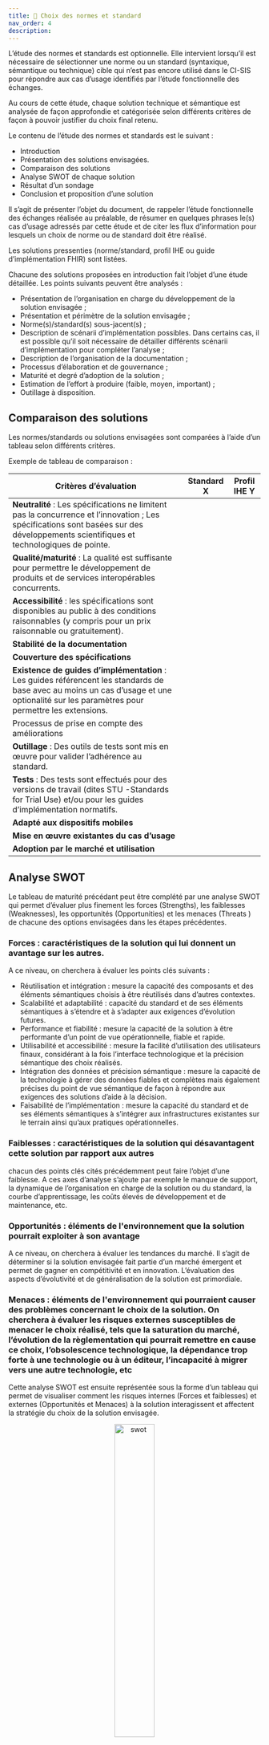 ```yaml
---
title: 🔁 Choix des normes et standard
nav_order: 4
description:
---
```


<!-- Commentaire IGi - Il n’existe pas de document du CI_SIS décrivant la méthode à appliquer pour conduire l’étude de choix des normes/standards. Proposition d’un début de construction de ce type de document. A revoir sans doute par la suite. -->

L’étude des normes et standards est optionnelle. Elle intervient lorsqu’il est nécessaire de sélectionner une norme ou un standard (syntaxique, sémantique ou technique) cible qui n’est pas encore utilisé dans le CI-SIS pour répondre aux cas d’usage identifiés par l’étude fonctionnelle des échanges.

Au cours de cette étude, chaque solution technique et sémantique est analysée de façon approfondie et catégorisée selon différents critères de façon à pouvoir justifier du choix final retenu.

Le contenu de l’étude des normes et standards est le suivant :

<div class="wysiwyg">
    <ul>
        <li>Introduction</li>
        <li>Présentation des solutions envisagées. </li>
        <li>Comparaison des solutions</li>
        <li>Analyse SWOT de chaque solution</li>
        <li>Résultat d’un sondage</li>
        <li>Conclusion et proposition d’une solution</li>
    </ul>
</div>

Il s’agit de présenter l’objet du document, de rappeler l’étude fonctionnelle des échanges réalisée au préalable, de résumer en quelques phrases le(s) cas d’usage adressés par cette étude et de citer les flux d’information pour lesquels un choix de norme ou de standard doit être réalisé.

Les solutions pressenties (norme/standard, profil IHE ou guide d’implémentation FHIR) sont listées.

Chacune des solutions proposées en introduction fait l’objet d’une étude détaillée. Les points suivants peuvent être analysés :

<div class="wysiwyg">
    <ul>
        <li>Présentation de l’organisation en charge du développement de la solution envisagée ;</li>
        <li>Présentation et périmètre de la solution envisagée ;</li>
        <li>Norme(s)/standard(s) sous-jacent(s) ;</li>
        <li>Description de scénarii d’implémentation possibles. Dans certains cas, il est possible qu’il soit nécessaire de détailler différents scénarii d’implémentation pour compléter l’analyse ;</li>
        <li>Description de l’organisation de la documentation ;</li>
        <li>Processus d’élaboration et de gouvernance ;</li>
        <li>Maturité et degré d’adoption de la solution ;</li>
        <li>Estimation de l’effort à produire (faible, moyen, important) ;</li>
        <li>Outillage à disposition.</li>
    </ul>
</div>

## Comparaison des solutions

Les normes/standards ou solutions envisagées sont comparées à l’aide d’un tableau selon différents critères.

Exemple de tableau de comparaison :

| Critères d’évaluation | Standard X | Profil IHE Y |
| --- | --- | --- |
| **Neutralité** : Les spécifications ne limitent pas la concurrence et l’innovation ; Les spécifications sont basées sur des développements scientifiques et technologiques de pointe. |  |  |
| **Qualité/maturité** : La qualité est suffisante pour permettre le développement de produits et de services interopérables concurrents. |  |  |
| **Accessibilité** : les spécifications sont disponibles au public à des conditions raisonnables (y compris pour un prix raisonnable ou gratuitement). |  |  |
| **Stabilité de la documentation** |  |  |
| **Couverture des spécifications** |  |  |
| **Existence de guides d’implémentation** : Les guides référencent les standards de base  avec au moins un cas d’usage et une optionalité sur les paramètres pour permettre les extensions. |  |  |
| Processus de prise en compte des améliorations |  |  |
| **Outillage** : Des outils de tests sont mis en œuvre pour valider l’adhérence au standard. |  |  |
| **Tests** : Des tests sont effectués pour des versions de travail (dites STU -Standards for Trial Use) et/ou pour les guides d’implémentation normatifs. |  |  |
| **Adapté aux dispositifs mobiles** |  |  |
| **Mise en œuvre existantes du cas d’usage** |  |  |
| **Adoption par le marché et utilisation**  |  |  |

## Analyse SWOT

Le tableau de maturité précédant peut être complété par une analyse SWOT qui permet d’évaluer plus finement les forces (Strengths), les faiblesses (Weaknesses), les opportunités (Opportunities) et les menaces (Threats ) de chacune des options envisagées dans les étapes précédentes.

### Forces : caractéristiques de la solution qui lui donnent un avantage sur les autres.

A ce niveau, on cherchera à évaluer les points clés suivants :

<div class="wysiwyg">
    <ul>
        <li>Réutilisation et intégration : mesure la capacité des composants et des éléments sémantiques choisis à être réutilisés dans d’autres contextes.</li>
        <li>Scalabilité et adaptabilité : capacité du standard et de ses éléments sémantiques à s’étendre et à s’adapter aux exigences d’évolution futures.</li>
        <li>Performance et fiabilité : mesure la capacité de la solution à être performante d’un point de vue opérationnelle, fiable et rapide.</li>
        <li>Utilisabilité et accessibilité : mesure la facilité d’utilisation des utilisateurs finaux, considérant à la fois l’interface technologique et la précision sémantique des choix réalisés.</li>
        <li>Intégration des données et précision sémantique : mesure la capacité de la technologie à gérer des données fiables et complètes mais également précises du point de vue sémantique de façon à répondre aux exigences des solutions d’aide à la décision.</li>
        <li>Faisabilité de l’implémentation : mesure la capacité du standard et de ses éléments sémantiques à s’intégrer aux infrastructures existantes sur le terrain ainsi qu’aux pratiques opérationnelles.</li>
    </ul>
</div>

### Faiblesses : caractéristiques de la solution qui désavantagent cette solution par rapport aux autres

chacun des points clés cités précédemment peut faire l’objet d’une faiblesse. A ces axes d’analyse s’ajoute par exemple le manque de support, la dynamique de l’organisation en charge de la solution ou du standard, la courbe d’apprentissage, les coûts élevés de développement et de maintenance, etc.

### Opportunités : éléments de l'environnement que la solution pourrait exploiter à son avantage

A ce niveau, on cherchera à évaluer les tendances du marché. Il s’agit de déterminer si la solution envisagée fait partie d’un marché émergent et permet de gagner en compétitivité et en innovation. L’évaluation des aspects d’évolutivité et de généralisation de la solution est primordiale.

### Menaces : éléments de l'environnement qui pourraient causer des problèmes concernant le choix de la solution. On cherchera à évaluer les risques externes susceptibles de menacer le choix réalisé, tels que la saturation du marché, l’évolution de la règlementation qui pourrait remettre en cause ce choix, l’obsolescence technologique, la dépendance trop forte à une technologie ou à un éditeur, l’incapacité à migrer vers une autre technologie, etc

Cette analyse SWOT est ensuite représentée sous la forme d’un tableau qui permet de visualiser comment les risques internes (Forces et faiblesses) et externes (Opportunités et Menaces) à la solution interagissent et affectent la stratégie du choix de la solution envisagée.

<div class="figure" style='text-align: center;'>
    <img src="../../assets/images/swot.png" alt="swot" title="Matrice SWOT" style="width:40%;">
    <figcaption><b>Matrice SWOT</b></figcaption>
</div>

<table style="border-collapse:collapse;border:none;">
    <tbody>
        <tr>
            <td style="width: 226.55pt;border: 1pt solid windowtext;padding: 0cm 5.4pt;vertical-align: top;">
                <p style='margin-top:0cm;margin-right:0cm;margin-bottom:10.0pt;margin-left:0cm;text-align:left;line-height:115%;font-size:13px;font-family:"Aptos",sans-serif;'><span style="color:#404040;font-style:italic;"><span style="color:windowtext;">S</span></span><span style="color:#404040;font-style:italic;">trenghs</span></p>
            </td>
            <td style="width: 226.55pt;border-top: 1pt solid windowtext;border-right: 1pt solid windowtext;border-bottom: 1pt solid windowtext;border-image: initial;border-left: none;padding: 0cm 5.4pt;vertical-align: top;">
                <p style='margin-top:0cm;margin-right:0cm;margin-bottom:10.0pt;margin-left:0cm;text-align:left;line-height:115%;font-size:13px;font-family:"Aptos",sans-serif;'><em><span style="color:black;">Weaknesses</span></em></p>
            </td>
        </tr>
        <tr>
            <td style="width: 226.55pt;border-right: 1pt solid windowtext;border-bottom: 1pt solid windowtext;border-left: 1pt solid windowtext;border-image: initial;border-top: none;padding: 0cm 5.4pt;vertical-align: top;">
                <p style='margin-top:0cm;margin-right:0cm;margin-bottom:10.0pt;margin-left:0cm;text-align:left;line-height:115%;font-size:13px;font-family:"Aptos",sans-serif;'><span style="color:#404040;font-style:italic;"><strong>Identification des avantages</strong></span><span style="color:#404040;font-style:italic;">&nbsp;: quels sont les b&eacute;n&eacute;fices et les avantages comp&eacute;titifs de la solution (cf crit&egrave;res cit&eacute;s pr&eacute;c&eacute;demment pour les Forces) ?</span></p>
                <p style='margin-top:0cm;margin-right:0cm;margin-bottom:10.0pt;margin-left:0cm;text-align:left;line-height:115%;font-size:13px;font-family:"Aptos",sans-serif;'><span style="color:#404040;font-style:italic;"><strong>Evaluer les succ&egrave;s d&rsquo;impl&eacute;mentation pass&eacute;s de la solution</strong></span></p>
                <p style='margin-top:0cm;margin-right:0cm;margin-bottom:10.0pt;margin-left:0cm;text-align:left;line-height:115%;font-size:13px;font-family:"Aptos",sans-serif;'><span style="color:#404040;font-style:italic;"><strong>Acc&egrave;s au support et &agrave; l&rsquo;expertise</strong></span><span style="color:#404040;font-style:italic;">&nbsp;: avons-nous au niveau national la capacit&eacute; &agrave; supporter les &eacute;diteurs et &agrave; apporter de l&rsquo;expertise concernant la solution ?</span></p>
                <p style='margin-top:0cm;margin-right:0cm;margin-bottom:10.0pt;margin-left:0cm;text-align:left;line-height:115%;font-size:13px;font-family:"Aptos",sans-serif;'><span style="color:#404040;font-style:italic;"><strong>Evaluer la disponibilit&eacute; des ressources</strong></span><span style="color:#404040;font-style:italic;">&nbsp;: ressources financi&egrave;res, humaines ou mat&eacute;rielles sur lesquelles il est possible de s&rsquo;appuyer.</span></p>
                <p style='margin-top:0cm;margin-right:0cm;margin-bottom:10.0pt;margin-left:0cm;text-align:left;line-height:115%;font-size:13px;font-family:"Aptos",sans-serif;'><span style="color:#404040;font-style:italic;"><strong>Evaluer le degr&eacute; d&rsquo;adoption</strong></span><span style="color:#404040;font-style:italic;">&nbsp;: l&rsquo;&eacute;cosyst&egrave;me a-t-il d&eacute;j&agrave; connaissance de la solution envisag&eacute;e et l&rsquo;a-t-il d&eacute;j&agrave; adopt&eacute;e en partie ?</span></p>
                <p style='margin-top:0cm;margin-right:0cm;margin-bottom:10.0pt;margin-left:0cm;text-align:left;line-height:115%;font-size:13px;font-family:"Aptos",sans-serif;'><span style="color:#404040;font-style:italic;"><strong>Passer en revue les outils et les ressources disponibles</strong></span><span style="color:#404040;font-style:italic;">&nbsp;: existence de guides d&rsquo;impl&eacute;mentation, outils de tests disponibles.</span></p>
            </td>
            <td style="width: 226.55pt;border-top: none;border-left: none;border-bottom: 1pt solid windowtext;border-right: 1pt solid windowtext;padding: 0cm 5.4pt;vertical-align: top;">
                <p style='margin-top:0cm;margin-right:0cm;margin-bottom:10.0pt;margin-left:0cm;text-align:left;line-height:115%;font-size:13px;font-family:"Aptos",sans-serif;'><span style="color:#404040;font-style:italic;"><strong><span style="color:windowtext;">Evaluer les limitations de la solution envisag&eacute;e</span></strong></span><span style="color:#404040;font-style:italic;"><span style="color:windowtext;">&nbsp;: tous les aspects &eacute;valu&eacute;s lors de l&rsquo;analyse des forces peuvent faire l&rsquo;objet d&rsquo;une faiblesse</span></span></p>
                <p style='margin-top:0cm;margin-right:0cm;margin-bottom:10.0pt;margin-left:0cm;text-align:left;line-height:115%;font-size:13px;font-family:"Aptos",sans-serif;'><span style="color:#404040;font-style:italic;"><strong><span style="color:windowtext;">Analyser les retours d&rsquo;exp&eacute;rience pass&eacute;s</span></strong></span><span style="color:#404040;font-style:italic;"><span style="color:windowtext;">&nbsp;: quels sont les retours d&rsquo;exp&eacute;rience d&rsquo;une impl&eacute;mentation pass&eacute;e au niveau international ?</span></span></p>
                <p style='margin-top:0cm;margin-right:0cm;margin-bottom:10.0pt;margin-left:0cm;text-align:left;line-height:115%;font-size:13px;font-family:"Aptos",sans-serif;'><span style="color:#404040;font-style:italic;"><strong><span style="color:windowtext;">Acc&egrave;s aux ressources</span></strong></span><span style="color:#404040;font-style:italic;"><span style="color:windowtext;">&nbsp;: les ressources (financi&egrave;res, mat&eacute;rielles, en expertise) sont-elles suffisantes ?</span></span></p>
                <p style='margin-top:0cm;margin-right:0cm;margin-bottom:10.0pt;margin-left:0cm;text-align:left;line-height:115%;font-size:13px;font-family:"Aptos",sans-serif;'><span style="color:#404040;font-style:italic;"><strong><span style="color:windowtext;">Impact des faiblesses</span></strong></span><span style="color:#404040;font-style:italic;"><span style="color:windowtext;">&nbsp;: quel est l&rsquo;impact des faiblesses de la solution sur la capacit&eacute; &agrave; atteindre les objectifs poursuivis ?</span></span></p>
                <p style='margin-top:0cm;margin-right:0cm;margin-bottom:10.0pt;margin-left:0cm;text-align:left;line-height:115%;font-size:13px;font-family:"Aptos",sans-serif;'><span style="color:#404040;font-style:italic;"><strong><span style="color:windowtext;">Outils et ressources disponibles</span></strong></span></p>
            </td>
        </tr>
        <tr>
            <td style="width: 226.55pt;border-right: 1pt solid windowtext;border-bottom: 1pt solid windowtext;border-left: 1pt solid windowtext;border-image: initial;border-top: none;padding: 0cm 5.4pt;vertical-align: top;">
                <p style='margin-top:0cm;margin-right:0cm;margin-bottom:10.0pt;margin-left:0cm;text-align:left;line-height:115%;font-size:13px;font-family:"Aptos",sans-serif;'><em><span style="color:black;">Opportunities</span></em></p>
            </td>
            <td style="width: 226.55pt;border-top: none;border-left: none;border-bottom: 1pt solid windowtext;border-right: 1pt solid windowtext;padding: 0cm 5.4pt;vertical-align: top;">
                <p style='margin-top:0cm;margin-right:0cm;margin-bottom:10.0pt;margin-left:0cm;text-align:left;line-height:115%;font-size:13px;font-family:"Aptos",sans-serif;'><em><span style="color:black;">Threats</span></em></p>
            </td>
        </tr>
        <tr>
            <td style="width: 226.55pt;border-right: 1pt solid windowtext;border-bottom: 1pt solid windowtext;border-left: 1pt solid windowtext;border-image: initial;border-top: none;padding: 0cm 5.4pt;vertical-align: top;">
                <p style='margin-top:0cm;margin-right:0cm;margin-bottom:10.0pt;margin-left:0cm;text-align:left;line-height:115%;font-size:13px;font-family:"Aptos",sans-serif;'><span style="color:#404040;font-style:italic;"><strong><span style="color:windowtext;">Exploration des capacit&eacute;s de la solution&nbsp;</span></strong></span><span style="color:#404040;font-style:italic;"><span style="color:windowtext;">: quelles capacit&eacute;s sp&eacute;cifiques &agrave; la solution peuvent r&eacute;pondre aux objectifs poursuivis&nbsp;?</span></span></p>
                <p style='margin-top:0cm;margin-right:0cm;margin-bottom:10.0pt;margin-left:0cm;text-align:left;line-height:115%;font-size:13px;font-family:"Aptos",sans-serif;'><span style="color:#404040;font-style:italic;"><strong><span style="color:windowtext;">Identifier les tendances du march&eacute;</span></strong></span><span style="color:#404040;font-style:italic;"><span style="color:windowtext;">&nbsp;</span></span></p>
                <p style='margin-top:0cm;margin-right:0cm;margin-bottom:10.0pt;margin-left:0cm;text-align:left;line-height:115%;font-size:13px;font-family:"Aptos",sans-serif;'><span style="color:#404040;font-style:italic;"><strong><span style="color:windowtext;">Evaluer les possibilit&eacute;s de collaboration</span></strong></span><span style="color:#404040;font-style:italic;"><span style="color:windowtext;">&nbsp;: collaboration et partenariats qui pourraient aider &agrave; l&rsquo;impl&eacute;mentation de la solution choisie</span></span></p>
                <p style='margin-top:0cm;margin-right:0cm;margin-bottom:10.0pt;margin-left:0cm;text-align:left;line-height:115%;font-size:13px;font-family:"Aptos",sans-serif;'><span style="color:#404040;font-style:italic;"><strong><span style="color:windowtext;">Analyser le contexte r&eacute;glementaire</span></strong></span><span style="color:#404040;font-style:italic;"><span style="color:windowtext;">&nbsp;: le contexte r&eacute;glementaire est-il favorable au choix de la solution envisag&eacute;e ?</span></span></p>
                <p style='margin-top:0cm;margin-right:0cm;margin-bottom:10.0pt;margin-left:0cm;text-align:left;line-height:115%;font-size:13px;font-family:"Aptos",sans-serif;'><span style="color:#404040;font-style:italic;"><strong><span style="color:windowtext;">Evaluer l&rsquo;aspect financier</span></strong></span><span style="color:#404040;font-style:italic;"><span style="color:windowtext;">&nbsp;: quelles possibilit&eacute;s de budget (interne ou externe) pour supporter l&rsquo;initiative ?</span></span></p>
                <p style='margin-top:0cm;margin-right:0cm;margin-bottom:10.0pt;margin-left:0cm;text-align:left;line-height:115%;font-size:13px;font-family:"Aptos",sans-serif;'><span style="color:#404040;font-style:italic;"><span style="color:windowtext;font-style:normal;">&nbsp;</span></span></p>
            </td>
            <td style="width: 226.55pt;border-top: none;border-left: none;border-bottom: 1pt solid windowtext;border-right: 1pt solid windowtext;padding: 0cm 5.4pt;vertical-align: top;">
                <p style='margin-top:0cm;margin-right:0cm;margin-bottom:10.0pt;margin-left:0cm;text-align:left;line-height:115%;font-size:13px;font-family:"Aptos",sans-serif;'><span style="color:#404040;font-style:italic;"><strong><span style="color:windowtext;">Evaluer les risques et les d&eacute;fis</span></strong></span></p>
                <p style='margin-top:0cm;margin-right:0cm;margin-bottom:10.0pt;margin-left:0cm;text-align:left;line-height:115%;font-size:13px;font-family:"Aptos",sans-serif;'><span style="color:#404040;font-style:italic;"><strong><span style="color:windowtext;">Evaluer l&rsquo;obsolescence de la solution</span></strong></span><span style="color:#404040;font-style:italic;"><span style="color:windowtext;">&nbsp;: n&eacute;cessite d&rsquo;anticiper les strat&eacute;gies de maintenance des normes/standards et des solutions d&eacute;velopp&eacute;es par les organisations en charge de ces sp&eacute;cifications.</span></span></p>
                <p style='margin-top:0cm;margin-right:0cm;margin-bottom:10.0pt;margin-left:0cm;text-align:left;line-height:115%;font-size:13px;font-family:"Aptos",sans-serif;'><span style="color:#404040;font-style:italic;"><strong><span style="color:windowtext;">Impact r&eacute;glementaire</span></strong></span><span style="color:#404040;font-style:italic;"><span style="color:windowtext;">&nbsp;: n&eacute;cessite de conna&icirc;tre la r&eacute;glementation en vigueur et d&rsquo;anticiper les &eacute;volutions.</span></span></p>
                <p style='margin-top:0cm;margin-right:0cm;margin-bottom:10.0pt;margin-left:0cm;text-align:left;line-height:115%;font-size:13px;font-family:"Aptos",sans-serif;'><span style="color:#404040;font-style:italic;"><strong><span style="color:windowtext;">Evaluer les co&ucirc;ts de d&eacute;veloppement, de maintenance et de ressources</span></strong></span></p>
                <p style='margin-top:0cm;margin-right:0cm;margin-bottom:10.0pt;margin-left:0cm;text-align:left;line-height:115%;font-size:13px;font-family:"Aptos",sans-serif;'><span style="color:#404040;font-style:italic;"><strong><span style="color:windowtext;">Evaluer les d&eacute;lais potentiels de mise en &oelig;uvre</span></strong></span><span style="color:#404040;font-style:italic;"><span style="color:windowtext;">&nbsp;: quels facteurs pourraient retarder l&rsquo;adoption et l&rsquo;impl&eacute;mentation de la solution ?</span></span></p>
                <p style='margin-top:0cm;margin-right:0cm;margin-bottom:10.0pt;margin-left:0cm;text-align:left;line-height:115%;font-size:13px;font-family:"Aptos",sans-serif;'><span style="color:#404040;font-style:italic;"><strong><span style="color:windowtext;">Evaluer le degr&eacute; d&rsquo;acceptation</span></strong></span><span style="color:#404040;font-style:italic;"><span style="color:windowtext;">&nbsp;par l&rsquo;&eacute;cosyst&egrave;me</span></span></p>
                <p style='margin-top:0cm;margin-right:0cm;margin-bottom:10.0pt;margin-left:0cm;text-align:left;line-height:115%;font-size:13px;font-family:"Aptos",sans-serif;'><span style="color:#404040;font-style:italic;"><strong><span style="color:windowtext;">Evaluer les co&ucirc;ts additionnels de licence</span></strong></span><span style="color:#404040;font-style:italic;"><span style="color:windowtext;">&nbsp;: la solution choisie n&eacute;cessite t&rsquo;elle des co&ucirc;ts additionnels de souscription ou de licence (notamment pour les aspects s&eacute;mantiques) ?</span></span></p>
                <p style='margin-top:0cm;margin-right:0cm;margin-bottom:10.0pt;margin-left:0cm;text-align:left;line-height:115%;font-size:13px;font-family:"Aptos",sans-serif;'><span style="color:#404040;font-style:italic;"><strong><span style="color:windowtext;">Evaluer la fin de la maintenance de la solution par l&rsquo;organisation qui la porte</span></strong></span><span style="color:#404040;font-style:italic;"><span style="color:windowtext;">&nbsp;: durabilit&eacute; &agrave; long terme de la solution et quelles sont les trajectoires pr&eacute;vues en cas de fin de maintenance ?</span></span></p>
            </td>
        </tr>
    </tbody>
</table>

## RESULTAT DE SONDAGE

Dans certains cas, il peut être envisagé de réaliser un sondage préalable auprès d’un groupe restreint préalable à la phase de concertation publique. Dans ce cas, les résultats de ce sondage sont consignés au niveau de ce chapitre.

## CONCLUSION ET PROPOSITION D’UNE SOLUTION

Justification de la solution (norme/standard, profil IHE, guide d’implémentation FHIR, etc.)
Mise en concertation publique de l’étude des normes et standards.